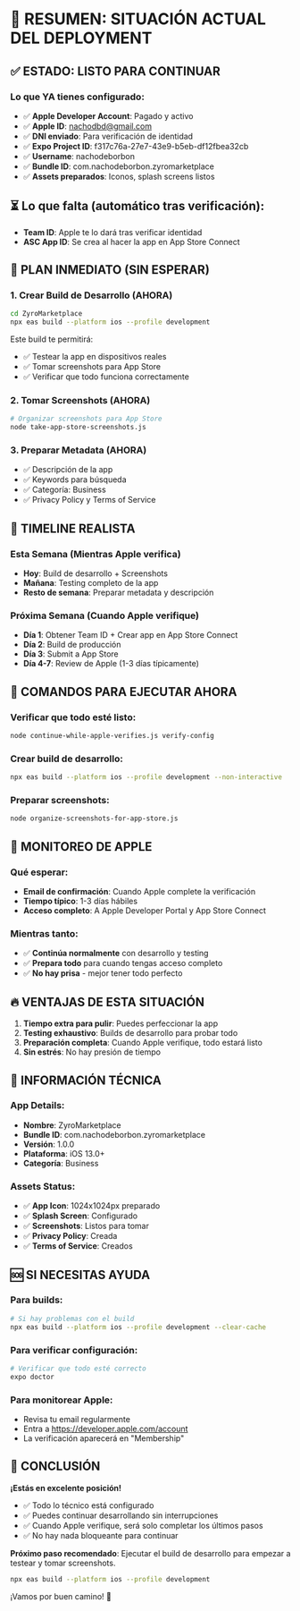 # 📱 RESUMEN: SITUACIÓN ACTUAL DEL DEPLOYMENT

## ✅ ESTADO: LISTO PARA CONTINUAR

### Lo que YA tienes configurado:
- ✅ **Apple Developer Account**: Pagado y activo
- ✅ **Apple ID**: nachodbd@gmail.com
- ✅ **DNI enviado**: Para verificación de identidad
- ✅ **Expo Project ID**: f317c76a-27e7-43e9-b5eb-df12fbea32cb
- ✅ **Username**: nachodeborbon
- ✅ **Bundle ID**: com.nachodeborbon.zyromarketplace
- ✅ **Assets preparados**: Iconos, splash screens listos

## ⏳ Lo que falta (automático tras verificación):
- **Team ID**: Apple te lo dará tras verificar identidad
- **ASC App ID**: Se crea al hacer la app en App Store Connect

## 🚀 PLAN INMEDIATO (SIN ESPERAR)

### 1. Crear Build de Desarrollo (AHORA)
```bash
cd ZyroMarketplace
npx eas build --platform ios --profile development
```
Este build te permitirá:
- ✅ Testear la app en dispositivos reales
- ✅ Tomar screenshots para App Store
- ✅ Verificar que todo funciona correctamente

### 2. Tomar Screenshots (AHORA)
```bash
# Organizar screenshots para App Store
node take-app-store-screenshots.js
```

### 3. Preparar Metadata (AHORA)
- ✅ Descripción de la app
- ✅ Keywords para búsqueda
- ✅ Categoría: Business
- ✅ Privacy Policy y Terms of Service

## 📅 TIMELINE REALISTA

### Esta Semana (Mientras Apple verifica)
- **Hoy**: Build de desarrollo + Screenshots
- **Mañana**: Testing completo de la app
- **Resto de semana**: Preparar metadata y descripción

### Próxima Semana (Cuando Apple verifique)
- **Día 1**: Obtener Team ID + Crear app en App Store Connect
- **Día 2**: Build de producción
- **Día 3**: Submit a App Store
- **Día 4-7**: Review de Apple (1-3 días típicamente)

## 🎯 COMANDOS PARA EJECUTAR AHORA

### Verificar que todo esté listo:
```bash
node continue-while-apple-verifies.js verify-config
```

### Crear build de desarrollo:
```bash
npx eas build --platform ios --profile development --non-interactive
```

### Preparar screenshots:
```bash
node organize-screenshots-for-app-store.js
```

## 📧 MONITOREO DE APPLE

### Qué esperar:
- **Email de confirmación**: Cuando Apple complete la verificación
- **Tiempo típico**: 1-3 días hábiles
- **Acceso completo**: A Apple Developer Portal y App Store Connect

### Mientras tanto:
- ✅ **Continúa normalmente** con desarrollo y testing
- ✅ **Prepara todo** para cuando tengas acceso completo
- ✅ **No hay prisa** - mejor tener todo perfecto

## 🔥 VENTAJAS DE ESTA SITUACIÓN

1. **Tiempo extra para pulir**: Puedes perfeccionar la app
2. **Testing exhaustivo**: Builds de desarrollo para probar todo
3. **Preparación completa**: Cuando Apple verifique, todo estará listo
4. **Sin estrés**: No hay presión de tiempo

## 📱 INFORMACIÓN TÉCNICA

### App Details:
- **Nombre**: ZyroMarketplace
- **Bundle ID**: com.nachodeborbon.zyromarketplace
- **Versión**: 1.0.0
- **Plataforma**: iOS 13.0+
- **Categoría**: Business

### Assets Status:
- ✅ **App Icon**: 1024x1024px preparado
- ✅ **Splash Screen**: Configurado
- ✅ **Screenshots**: Listos para tomar
- ✅ **Privacy Policy**: Creada
- ✅ **Terms of Service**: Creados

## 🆘 SI NECESITAS AYUDA

### Para builds:
```bash
# Si hay problemas con el build
npx eas build --platform ios --profile development --clear-cache
```

### Para verificar configuración:
```bash
# Verificar que todo esté correcto
expo doctor
```

### Para monitorear Apple:
- Revisa tu email regularmente
- Entra a https://developer.apple.com/account
- La verificación aparecerá en "Membership"

## 🎉 CONCLUSIÓN

**¡Estás en excelente posición!** 

- ✅ Todo lo técnico está configurado
- ✅ Puedes continuar desarrollando sin interrupciones  
- ✅ Cuando Apple verifique, será solo completar los últimos pasos
- ✅ No hay nada bloqueante para continuar

**Próximo paso recomendado**: Ejecutar el build de desarrollo para empezar a testear y tomar screenshots.

```bash
npx eas build --platform ios --profile development
```

¡Vamos por buen camino! 🚀